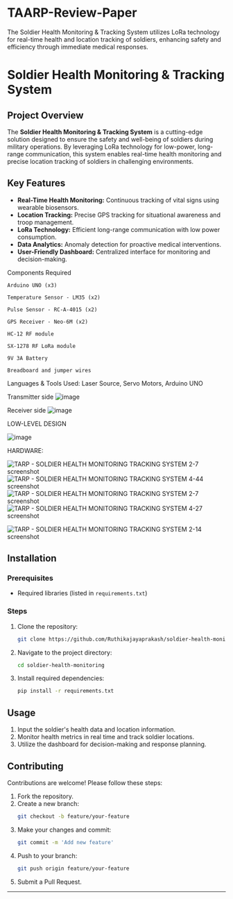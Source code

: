 # TAARP-Review-Paper
The Soldier Health Monitoring &amp; Tracking System utilizes LoRa technology for real-time health and location tracking of soldiers, enhancing safety and efficiency through immediate medical responses.

# Soldier Health Monitoring & Tracking System

## Project Overview
The **Soldier Health Monitoring & Tracking System** is a cutting-edge solution designed to ensure the safety and well-being of soldiers during military operations. By leveraging LoRa technology for low-power, long-range communication, this system enables real-time health monitoring and precise location tracking of soldiers in challenging environments.

## Key Features
- **Real-Time Health Monitoring:** Continuous tracking of vital signs using wearable biosensors.
- **Location Tracking:** Precise GPS tracking for situational awareness and troop management.
- **LoRa Technology:** Efficient long-range communication with low power consumption.
- **Data Analytics:** Anomaly detection for proactive medical interventions.
- **User-Friendly Dashboard:** Centralized interface for monitoring and decision-making.

Components Required

    Arduino UNO (x3)

    Temperature Sensor - LM35 (x2)

    Pulse Sensor - RC-A-4015 (x2)

    GPS Receiver - Neo-6M (x2)

    HC-12 RF module

    SX-1278 RF LoRa module

    9V 3A Battery

    Breadboard and jumper wires

Languages & Tools Used: Laser Source, Servo Motors, Arduino UNO

Transmitter side
![image](https://github.com/user-attachments/assets/88cbd643-c23c-4da0-b5ba-224c03e4e77a)

Receiver side
![image](https://github.com/user-attachments/assets/8bca260c-2016-4337-8b47-d47acbd5e51c)

LOW-LEVEL DESIGN 

![image](https://github.com/user-attachments/assets/8b324045-5063-4ff4-9ffd-3987b50d90a4)

HARDWARE:

![TARP - SOLDIER HEALTH MONITORING   TRACKING SYSTEM 2-7 screenshot](https://github.com/user-attachments/assets/5c74024e-24b7-427d-bff7-89a3a08d2a9a)
![TARP - SOLDIER HEALTH MONITORING   TRACKING SYSTEM 4-44 screenshot](https://github.com/user-attachments/assets/aae2ad3a-dbe1-4adc-9195-65efb9552dc7)
![TARP - SOLDIER HEALTH MONITORING   TRACKING SYSTEM 2-7 screenshot](https://github.com/user-attachments/assets/8f81b291-4e41-4dd2-bf93-4ddc932b11c9)
![TARP - SOLDIER HEALTH MONITORING   TRACKING SYSTEM 4-27 screenshot](https://github.com/user-attachments/assets/c67ad9d7-158a-4705-9fc8-33797f335432)

![TARP - SOLDIER HEALTH MONITORING   TRACKING SYSTEM 2-14 screenshot](https://github.com/user-attachments/assets/0494f1d1-3bab-4e22-b5ab-65cd2227ed98)







## Installation
### Prerequisites
- Required libraries (listed in `requirements.txt`)

### Steps
1. Clone the repository:
   ```bash
   git clone https://github.com/Ruthikajayaprakash/soldier-health-monitoring.git
   ```
2. Navigate to the project directory:
   ```bash
   cd soldier-health-monitoring
   ```
3. Install required dependencies:
   ```bash
   pip install -r requirements.txt
   ```


## Usage
1. Input the soldier's health data and location information.
2. Monitor health metrics in real time and track soldier locations.
3. Utilize the dashboard for decision-making and response planning.

## Contributing
Contributions are welcome! Please follow these steps:
1. Fork the repository.
2. Create a new branch:
   ```bash
   git checkout -b feature/your-feature
   ```
3. Make your changes and commit:
   ```bash
   git commit -m 'Add new feature'
   ```
4. Push to your branch:
   ```bash
   git push origin feature/your-feature
   ```
5. Submit a Pull Request.



---


